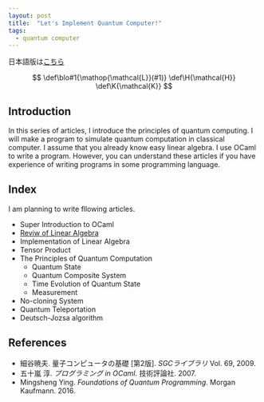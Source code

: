 ```yaml
---
layout: post
title:  "Let's Implement Quantum Computer!"
tags:
  - quantum computer
---
```

日本語版は[こちら](index.html)

$$
\def\blo#1{\mathop{\mathcal{L}}(#1)}
\def\H{\mathcal{H}}
\def\K{\mathcal{K}}
$$

## Introduction
In this series of articles, I introduce the principles of quantum computing.
I will make a program to simulate quantum computation in classical computer.
I assume that you already know easy linear algebra.
I use OCaml to write a program.
However, you can understand these articles if you have experience of writing programs in some programming language.

## Index
I am planning to write fllowing articles.

- Super Introduction to OCaml
- [Reviw of Linear Algebra](introduction-to-linear-algebra-en.html)
- Implementation of Linear Algebra
- Tensor Product
- The Principles of Quantum Computation
  - Quantum State
  - Quantum Composite System
  - Time Evolution of Quantum State
  - Measurement
- No-cloning System
- Quantum Teleportation
- Deutsch-Jozsa algorithm

## References
- 細谷暁夫. 量子コンピュータの基礎 [第2版]. *SGCライブラリ* Vol. 69, 2009.
- 五十嵐 淳. *プログラミング in OCaml*. 技術評論社. 2007.
- Mingsheng Ying. *Foundations of Quantum Programming*. Morgan Kaufmann. 2016.
